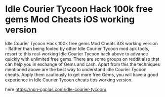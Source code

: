 # Idle Courier Tycoon Hack 100k free gems Mod Cheats iOS working version

Idle Courier Tycoon Hack 100k free gems Mod Cheats iOS working version - Rather than being fooled by other Idle Courier Tycoon mod apk tools, resort to this real-working Idle Courier Tycoon hack above to advance quickly with unlimited free gems. There are some groups on reddit also that can help you in exchange of Gems and cash. Apart from this the techniques mentioned above are the best way to understand Idle Courier Tycoon cheats. Apply them cautiously to get more free Gems, you will have a good experience in Idle Courier Tycoon cheats tips working version.

here https://non-cgplus.com/idle-courier-tycoon/
